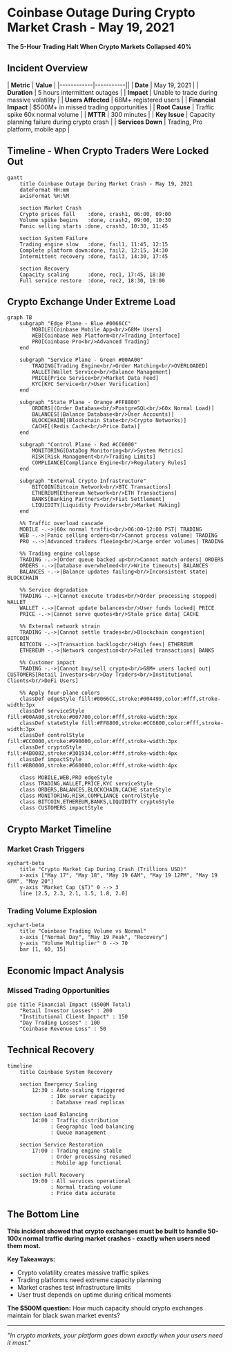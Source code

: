# Coinbase Outage During Crypto Market Crash - May 19, 2021

**The 5-Hour Trading Halt When Crypto Markets Collapsed 40%**

## Incident Overview

| **Metric** | **Value** |
|------------|-----------||
| **Date** | May 19, 2021 |
| **Duration** | 5 hours intermittent outages |
| **Impact** | Unable to trade during massive volatility |
| **Users Affected** | 68M+ registered users |
| **Financial Impact** | $500M+ in missed trading opportunities |
| **Root Cause** | Traffic spike 60x normal volume |
| **MTTR** | 300 minutes |
| **Key Issue** | Capacity planning failure during crypto crash |
| **Services Down** | Trading, Pro platform, mobile app |

## Timeline - When Crypto Traders Were Locked Out

```mermaid
gantt
    title Coinbase Outage During Market Crash - May 19, 2021
    dateFormat HH:mm
    axisFormat %H:%M

    section Market Crash
    Crypto prices fall    :done, crash1, 06:00, 09:00
    Volume spike begins   :done, crash2, 09:00, 10:30
    Panic selling starts :done, crash3, 10:30, 11:45

    section System Failure
    Trading engine slow   :done, fail1, 11:45, 12:15
    Complete platform down:done, fail2, 12:15, 14:30
    Intermittent recovery :done, fail3, 14:30, 17:45

    section Recovery
    Capacity scaling      :done, rec1, 17:45, 18:30
    Full service restore  :done, rec2, 18:30, 19:00
```

## Crypto Exchange Under Extreme Load

```mermaid
graph TB
    subgraph "Edge Plane - Blue #0066CC"
        MOBILE[Coinbase Mobile App<br/>68M+ Users]
        WEB[Coinbase Web Platform<br/>Trading Interface]
        PRO[Coinbase Pro<br/>Advanced Trading]
    end

    subgraph "Service Plane - Green #00AA00"
        TRADING[Trading Engine<br/>Order Matching<br/>OVERLOADED]
        WALLET[Wallet Service<br/>Balance Management]
        PRICE[Price Service<br/>Market Data Feed]
        KYC[KYC Service<br/>User Verification]
    end

    subgraph "State Plane - Orange #FF8800"
        ORDERS[(Order Database<br/>PostgreSQL<br/>60x Normal Load)]
        BALANCES[(Balance Database<br/>User Accounts)]
        BLOCKCHAIN[(Blockchain State<br/>Crypto Networks)]
        CACHE[(Redis Cache<br/>Price Data)]
    end

    subgraph "Control Plane - Red #CC0000"
        MONITORING[DataDog Monitoring<br/>System Metrics]
        RISK[Risk Management<br/>Trading Limits]
        COMPLIANCE[Compliance Engine<br/>Regulatory Rules]
    end

    subgraph "External Crypto Infrastructure"
        BITCOIN[Bitcoin Network<br/>BTC Transactions]
        ETHEREUM[Ethereum Network<br/>ETH Transactions]
        BANKS[Banking Partners<br/>Fiat Settlement]
        LIQUIDITY[Liquidity Providers<br/>Market Making]
    end

    %% Traffic overload cascade
    MOBILE -.->|60x normal traffic<br/>06:00-12:00 PST| TRADING
    WEB -.->|Panic selling orders<br/>Cannot process volume| TRADING
    PRO -.->|Advanced traders fleeing<br/>Large order volumes| TRADING

    %% Trading engine collapse
    TRADING -.->|Order queue backed up<br/>Cannot match orders| ORDERS
    ORDERS -.->|Database overwhelmed<br/>Write timeouts| BALANCES
    BALANCES -.->|Balance updates failing<br/>Inconsistent state| BLOCKCHAIN

    %% Service degradation
    TRADING -.->|Cannot execute trades<br/>Order processing stopped| WALLET
    WALLET -.->|Cannot update balances<br/>User funds locked| PRICE
    PRICE -.->|Cannot serve quotes<br/>Stale price data| CACHE

    %% External network strain
    TRADING -.->|Cannot settle trades<br/>Blockchain congestion| BITCOIN
    BITCOIN -.->|Transaction backlog<br/>High fees| ETHEREUM
    ETHEREUM -.->|Network congestion<br/>Failed transactions| BANKS

    %% Customer impact
    TRADING -.->|Cannot buy/sell crypto<br/>68M+ users locked out| CUSTOMERS[Retail Investors<br/>Day Traders<br/>Institutional Clients<br/>DeFi Users]

    %% Apply four-plane colors
    classDef edgeStyle fill:#0066CC,stroke:#004499,color:#fff,stroke-width:3px
    classDef serviceStyle fill:#00AA00,stroke:#007700,color:#fff,stroke-width:3px
    classDef stateStyle fill:#FF8800,stroke:#CC6600,color:#fff,stroke-width:3px
    classDef controlStyle fill:#CC0000,stroke:#990000,color:#fff,stroke-width:3px
    classDef cryptoStyle fill:#4B0082,stroke:#301934,color:#fff,stroke-width:4px
    classDef impactStyle fill:#8B0000,stroke:#660000,color:#fff,stroke-width:4px

    class MOBILE,WEB,PRO edgeStyle
    class TRADING,WALLET,PRICE,KYC serviceStyle
    class ORDERS,BALANCES,BLOCKCHAIN,CACHE stateStyle
    class MONITORING,RISK,COMPLIANCE controlStyle
    class BITCOIN,ETHEREUM,BANKS,LIQUIDITY cryptoStyle
    class CUSTOMERS impactStyle
```

## Crypto Market Timeline

### Market Crash Triggers

```mermaid
xychart-beta
    title "Crypto Market Cap During Crash (Trillions USD)"
    x-axis ["May 17", "May 18", "May 19 6AM", "May 19 12PM", "May 19 6PM", "May 20"]
    y-axis "Market Cap ($T)" 0 --> 3
    line [2.5, 2.3, 2.1, 1.5, 1.8, 2.0]
```

### Trading Volume Explosion

```mermaid
xychart-beta
    title "Coinbase Trading Volume vs Normal"
    x-axis ["Normal Day", "May 19 Peak", "Recovery"]
    y-axis "Volume Multiplier" 0 --> 70
    bar [1, 60, 15]
```

## Economic Impact Analysis

### Missed Trading Opportunities

```mermaid
pie title Financial Impact ($500M Total)
    "Retail Investor Losses" : 200
    "Institutional Client Impact" : 150
    "Day Trading Losses" : 100
    "Coinbase Revenue Loss" : 50
```

## Technical Recovery

```mermaid
timeline
    title Coinbase System Recovery

    section Emergency Scaling
        12:30 : Auto-scaling triggered
              : 10x server capacity
              : Database read replicas

    section Load Balancing
        14:00 : Traffic distribution
              : Geographic load balancing
              : Queue management

    section Service Restoration
        17:00 : Trading engine stable
              : Order processing resumed
              : Mobile app functional

    section Full Recovery
        19:00 : All services operational
              : Normal trading volume
              : Price data accurate
```

## The Bottom Line

**This incident showed that crypto exchanges must be built to handle 50-100x normal traffic during market crashes - exactly when users need them most.**

**Key Takeaways:**
- Crypto volatility creates massive traffic spikes
- Trading platforms need extreme capacity planning
- Market crashes test infrastructure limits
- User trust depends on uptime during critical moments

**The $500M question:** How much capacity should crypto exchanges maintain for black swan market events?

---

*"In crypto markets, your platform goes down exactly when your users need it most."*